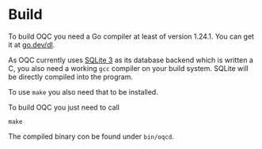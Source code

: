 <!--
 This file is Free Software under the Apache-2.0 License
 without warranty, see README.md and LICENSES/Apache-2.0.txt for details.

 SPDX-License-Identifier: Apache-2.0

 SPDX-FileCopyrightText: 2025 German Federal Office for Information Security (BSI) <https://www.bsi.bund.de>
 Software-Engineering: 2025 Intevation GmbH <https://intevation.de>
-->

# Build

To build OQC you need a Go compiler at least of version 1.24.1.
You can get it at [go.dev/dl](https://go.dev/dl/).

As OQC currently uses [SQLite 3](https://www.sqlite.org) as its
database backend which is written a C, you also need a working
`gcc` compiler on your build system. SQLite will be directly
compiled into the program.

To use `make` you also need that to be installed.

To build OQC you just need to call

```shell
make
```

The compiled binary con be found under `bin/oqcd`.
